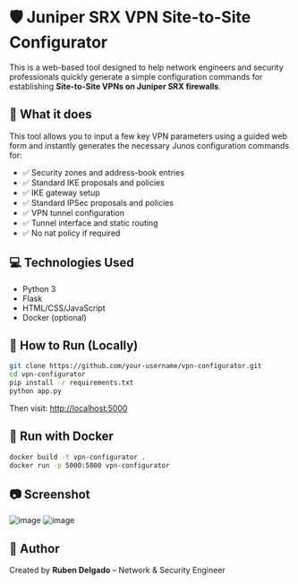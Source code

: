 # 🛡️ Juniper SRX VPN Site-to-Site Configurator

This is a web-based tool designed to help network engineers and security professionals quickly generate a simple configuration commands for establishing **Site-to-Site VPNs on Juniper SRX firewalls**.

## 🔧 What it does

This tool allows you to input a few key VPN parameters using a guided web form and instantly generates the necessary Junos configuration commands for:

- ✅ Security zones and address-book entries
- ✅ Standard IKE proposals and policies
- ✅ IKE gateway setup
- ✅ Standard IPSec proposals and policies
- ✅ VPN tunnel configuration
- ✅ Tunnel interface and static routing
- ✅ No nat policy if required

## 💻 Technologies Used

- Python 3
- Flask
- HTML/CSS/JavaScript
- Docker (optional)

## 🚀 How to Run (Locally)

```bash
git clone https://github.com/your-username/vpn-configurator.git
cd vpn-configurator
pip install -r requirements.txt
python app.py
```

Then visit: [http://localhost:5000](http://localhost:5000)

## 🐳 Run with Docker

```bash
docker build -t vpn-configurator .
docker run -p 5000:5000 vpn-configurator
```

## 📷 Screenshot
![image](https://github.com/user-attachments/assets/918a3b4f-4abb-4323-a5e0-b8c3a3861f41)
![image](https://github.com/user-attachments/assets/40effdb6-424e-400c-ae7f-b55ae28ec274)

## 🙌 Author

Created by **Ruben Delgado** – Network & Security Engineer
